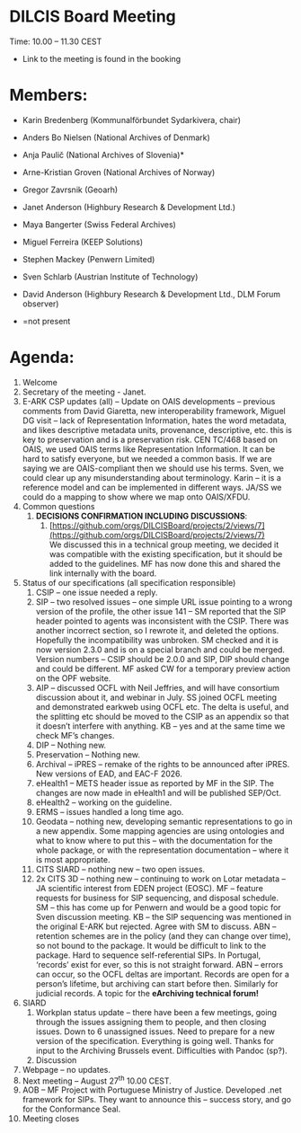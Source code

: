 # **DILCIS Board Meeting**


Time: 10.00 – 11.30 CEST



* Link to the meeting is found in the booking


# Members: 



* Karin Bredenberg (Kommunalförbundet Sydarkivera, chair)
* Anders Bo Nielsen (National Archives of Denmark)
* Anja Paulič (National Archives of Slovenia)*
* Arne-Kristian Groven (National Archives of Norway)
* Gregor Zavrsnik (Geoarh)
* Janet Anderson (Highbury Research & Development Ltd.)
* Maya Bangerter (Swiss Federal Archives)
* Miguel Ferreira (KEEP Solutions)
* Stephen Mackey (Penwern Limited)
* Sven Schlarb (Austrian Institute of Technology)
* David Anderson (Highbury Research & Development Ltd., DLM Forum observer)

* =not present


# Agenda:



1. Welcome
2. Secretary of the meeting - Janet.
3. E-ARK CSP updates (all) – Update on OAIS developments – previous comments from David Giaretta, new interoperability framework, Miguel DG visit – lack of Representation Information, hates the word metadata, and likes descriptive metadata units, provenance, descriptive, etc. this is key to preservation and is a preservation risk. CEN TC/468 based on OAIS, we used OAIS terms like Representation Information. It can be hard to satisfy everyone, but we needed a common basis. If we are saying we are OAIS-compliant then we should use his terms. Sven, we could clear up any misunderstanding about terminology. Karin – it is a reference model and can be implemented in different ways. JA/SS we could do a mapping to show where we map onto OAIS/XFDU. 
4. Common questions
    1. **DECISIONS CONFIRMATION INCLUDING DISCUSSIONS**:
        1. [https://github.com/orgs/DILCISBoard/projects/2/views/7](https://github.com/orgs/DILCISBoard/projects/2/views/7)  \
We discussed this in a technical group meeting, we decided it was compatible with the existing specification, but it should be added to the guidelines. MF has now done this and shared the link internally with the board.
5. Status of our specifications (all specification responsible)
    1. CSIP – one issue needed a reply.
    2. SIP – two resolved issues – one simple URL issue pointing to a wrong version of the profile, the other issue 141 – SM reported that the SIP header pointed to agents was inconsistent with the CSIP. There was another incorrect section, so I rewrote it, and deleted the options. Hopefully the incompatibility was unbroken. SM checked and it is now version 2.3.0 and is on a special branch and could be merged. Version numbers – CSIP should be 2.0.0 and SIP, DIP should change and could be different. MF asked CW for a temporary preview action on the OPF website.  
    3. AIP – discussed OCFL with Neil Jeffries, and will have consortium discussion about it, and webinar in July. SS joined OCFL meeting and demonstrated earkweb using OCFL etc. The delta is useful, and the splitting etc should be moved to the CSIP as an appendix so that it doesn’t interfere with anything. KB – yes and at the same time we check MF’s changes.
    4. DIP – Nothing new.
    5. Preservation – Nothing new.
    6. Archival – iPRES – remake of the rights to be announced after iPRES. New versions of EAD, and EAC-F 2026.
    7. eHealth1 – METS header issue as reported by MF in the SIP. The changes are now made in eHealth1 and will be published SEP/Oct.
    8. eHealth2 – working on the guideline.
    9. ERMS – issues handled a long time ago.
    10. Geodata – nothing new, developing semantic representations to go in a new appendix. Some mapping agencies are using ontologies and what to know where to put this – with the documentation for the whole package, or with the representation documentation – where it is most appropriate. 
    11. CITS SIARD – nothing new – two open issues.
    12. 2x CITS 3D – nothing new – continuing to work on Lotar metadata – JA scientific interest from EDEN project (EOSC). MF – feature requests for business for SIP sequencing, and disposal schedule. SM – this has come up for Penwern and would be a good topic for Sven discussion meeting. KB – the SIP sequencing was mentioned in the original E-ARK but rejected. Agree with SM to discuss. ABN – retention schemes are in the policy (and they can change over time), so not bound to the package. It would be difficult to link to the package. Hard to sequence self-referential SIPs. In Portugal, ‘records’ exist for ever, so this is not straight forward. ABN – errors can occur, so the OCFL deltas are important. Records are open for a person’s lifetime, but archiving can start before then. Similarly for judicial records. A topic for the **eArchiving technical forum!**
6. SIARD
    1. Workplan status update – there have been a few meetings, going through the issues assigning them to people, and then closing issues. Down to 6 unassigned issues. Need to prepare for a new version of the specification. Everything is going well. Thanks for input to the Archiving Brussels event. Difficulties with Pandoc (sp?). 
    2. Discussion
7. Webpage – no updates.
8. Next meeting – August 27<sup>th</sup> 10.00 CEST.
9. AOB – MF Project with Portuguese Ministry of Justice. Developed .net framework for SIPs. They want to announce this – success story, and go for the Conformance Seal.
10. Meeting closes
